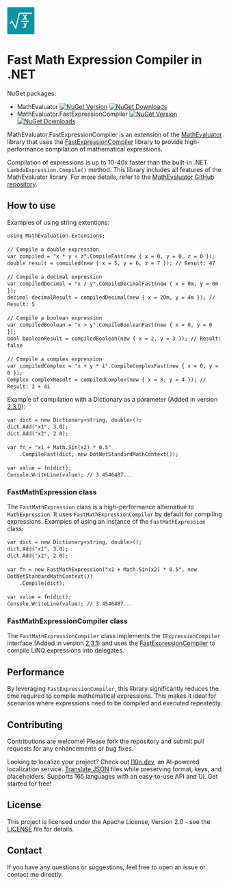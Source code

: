 <img src="../logo.png" alt="logo" style="width:64px;height:64px;"/>

# Fast Math Expression Compiler in .NET

NuGet packages:

- MathEvaluator [![NuGet Version](https://img.shields.io/nuget/v/MathEvaluator)](https://www.nuget.org/packages/MathEvaluator) [![NuGet Downloads](https://img.shields.io/nuget/dt/MathEvaluator)](https://www.nuget.org/packages/MathEvaluator)
- MathEvaluator.FastExpressionCompiler [![NuGet Version](https://img.shields.io/nuget/v/MathEvaluator.FastExpressionCompiler)](https://www.nuget.org/packages/MathEvaluator.FastExpressionCompiler) [![NuGet Downloads](https://img.shields.io/nuget/dt/MathEvaluator.FastExpressionCompiler)](https://www.nuget.org/packages/MathEvaluator.FastExpressionCompiler)

MathEvaluator.FastExpressionCompiler is an extension of the [MathEvaluator](https://nuget.org/packages/MathEvaluator) library that uses the [FastExpressionCompiler](https://github.com/dadhi/FastExpressionCompiler) library to provide high-performance compilation of mathematical expressions.

Compilation of expressions is up to 10-40x faster than the built-in .NET `LambdaExpression.Compile()` method. This library includes all features of the MathEvaluator library. For more details, refer to the [MathEvaluator GitHub repository](https://github.com/AntonovAnton/math.evaluation?tab=readme-ov-file).

## How to use
Examples of using string extentions:

    using MathEvaluation.Extensions;
    
    // Compile a double expression
    var compiled = "x * y + z".CompileFast(new { x = 0, y = 0, z = 0 });
    double result = compiled(new { x = 5, y = 6, z = 7 }); // Result: 47

    // Compile a decimal expression
    var compiledDecimal = "x / y".CompileDecimalFast(new { x = 0m, y = 0m });
    decimal decimalResult = compiledDecimal(new { x = 20m, y = 4m }); // Result: 5

    // Compile a boolean expression
    var compiledBoolean = "x > y".CompileBooleanFast(new { x = 0, y = 0 });
    bool booleanResult = compiledBoolean(new { x = 2, y = 3 }); // Result: false

    // Compile a complex expression
    var compiledComplex = "x + y * i".CompileComplexFast(new { x = 0, y = 0 });
    Complex complexResult = compiledComplex(new { x = 3, y = 4 }); // Result: 3 + 4i

Example of compilation with a Dictionary as a parameter (Added in version [2.3.0](https://github.com/AntonovAnton/math.evaluation/releases/tag/2.3.0)):

    var dict = new Dictionary<string, double>();
    dict.Add("x1", 3.0);
    dict.Add("x2", 2.0);

    var fn = "x1 + Math.Sin(x2) * 0.5"
        .CompileFast(dict, new DotNetStandardMathContext());

    var value = fn(dict);
    Console.WriteLine(value); // 3.4546487...

### FastMathExpression class
The `FastMathExpression` class is a high-performance alternative to `MathExpression`. It uses `FastMathExpressionCompiler` by default for compiling expressions. Examples of using an instance of the `FastMathExpression` class:
        
    var dict = new Dictionary<string, double>();
    dict.Add("x1", 3.0);
    dict.Add("x2", 2.0);

    var fn = new FastMathExpression("x1 + Math.Sin(x2) * 0.5", new DotNetStandardMathContext())
        .Compile(dict);

    var value = fn(dict);
    Console.WriteLine(value); // 3.4546487...


### FastMathExpressionCompiler class
The `FastMathExpressionCompiler` class implements the `IExpressionCompiler` interface (Added in version [2.3.1](https://github.com/AntonovAnton/math.evaluation/releases/tag/2.3.1)) and uses the [FastExpressionCompiler](https://github.com/dadhi/FastExpressionCompiler) to compile LINQ expressions into delegates.

## Performance
By leveraging `FastExpressionCompiler`, this library significantly reduces the time required to compile mathematical expressions. This makes it ideal for scenarios where expressions need to be compiled and executed repeatedly.

## Contributing
Contributions are welcome! Please fork the repository and submit pull requests for any enhancements or bug fixes.

Looking to localize your project? Check out [l10n.dev](https://l10n.dev), an AI-powered localization service. [Translate JSON](https://l10n.dev/ws/translate-json) files while preserving format, keys, and placeholders. Supports 165 languages with an easy-to-use API and UI. Get started for free!

## License
This project is licensed under the Apache License, Version 2.0 - see the [LICENSE](https://github.com/AntonovAnton/math.evaluation?tab=License-1-ov-file) file for details.

## Contact
If you have any questions or suggestions, feel free to open an issue or contact me directly.
